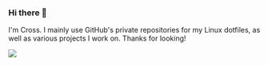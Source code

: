 ### Hi there 👋

I'm Cross. I mainly use GitHub's private repositories for my Linux dotfiles, as well as various projects I work on. Thanks for looking!


<p align=left>
<img src=https://img.shields.io/badge/Arch%20Linux-1793D1?logo=arch-linux&logoColor=fff&style=for-the-badge></img>
</p>

<!--
**notcross/notcross** is a ✨ _special_ ✨ repository because its `README.md` (this file) appears on your GitHub profile.

Here are some ideas to get you started:

- 🔭 I’m currently working on ...
- 🌱 I’m currently learning ...
- 👯 I’m looking to collaborate on ...
- 🤔 I’m looking for help with ...
- 💬 Ask me about ...
- 📫 How to reach me: ...
- 😄 Pronouns: ...
- ⚡ Fun fact: ...
-->
